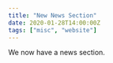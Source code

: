 ```yaml
---
title: "New News Section"
date: 2020-01-28T14:00:00Z
tags: ["misc", "website"]
---
```


We now have a news section.
